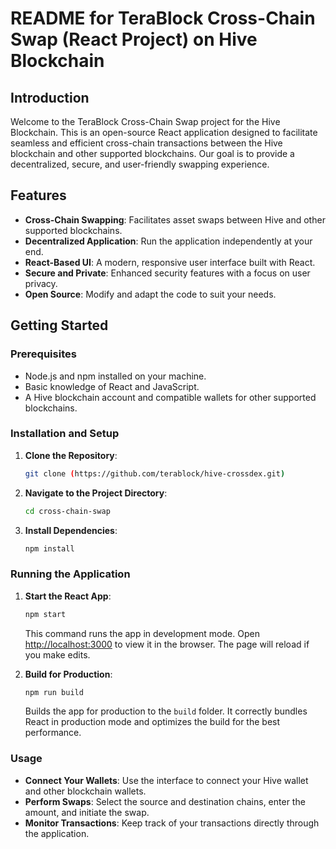 # README for TeraBlock Cross-Chain Swap (React Project) on Hive Blockchain

## Introduction

Welcome to the TeraBlock Cross-Chain Swap project for the Hive Blockchain. This is an open-source React application designed to facilitate seamless and efficient cross-chain transactions between the Hive blockchain and other supported blockchains. Our goal is to provide a decentralized, secure, and user-friendly swapping experience.

## Features

- **Cross-Chain Swapping**: Facilitates asset swaps between Hive and other supported blockchains.
- **Decentralized Application**: Run the application independently at your end.
- **React-Based UI**: A modern, responsive user interface built with React.
- **Secure and Private**: Enhanced security features with a focus on user privacy.
- **Open Source**: Modify and adapt the code to suit your needs.

## Getting Started

### Prerequisites

- Node.js and npm installed on your machine.
- Basic knowledge of React and JavaScript.
- A Hive blockchain account and compatible wallets for other supported blockchains.

### Installation and Setup

1. **Clone the Repository**: 
   ```bash
   git clone (https://github.com/terablock/hive-crossdex.git)
   ```
2. **Navigate to the Project Directory**: 
   ```bash
   cd cross-chain-swap
   ```
3. **Install Dependencies**: 
   ```bash
   npm install
   ```

### Running the Application

1. **Start the React App**: 
   ```bash
   npm start
   ```
   This command runs the app in development mode. Open [http://localhost:3000](http://localhost:3000) to view it in the browser. The page will reload if you make edits.

2. **Build for Production**: 
   ```bash
   npm run build
   ```
   Builds the app for production to the `build` folder. It correctly bundles React in production mode and optimizes the build for the best performance.

### Usage

- **Connect Your Wallets**: Use the interface to connect your Hive wallet and other blockchain wallets.
- **Perform Swaps**: Select the source and destination chains, enter the amount, and initiate the swap.
- **Monitor Transactions**: Keep track of your transactions directly through the application.

